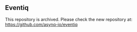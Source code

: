 ## Eventiq

This repository is archived. Please check the new repository at: https://github.com/asynq-io/eventiq
